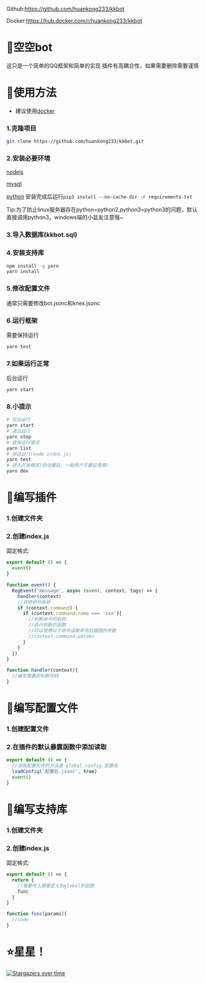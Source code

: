 Github:https://github.com/huankong233/kkbot

Docker:https://hub.docker.com/r/huankong233/kkbot

# 🤖空空bot
这只是一个简单的QQ框架和简单的实现
插件有高耦合性，如果需要删除需要谨慎

# 🎉使用方法

- 建议使用[docker](https://hub.docker.com/r/huankong233/kkbot)

### 1.克隆项目
~~~sh
git clone https://github.com/huankong233/kkbot.git
~~~

### 2.安装必要环境
[nodejs](https://nodejs.org/)

[mysql](https://www.mysql.com/)

[python](https://www.python.org/downloads/)
安装完成后运行`pip3 install --no-cache-dir -r requirements.txt`

Tip:为了防止linux服务器存在python=python2,python3=python3的问题，默认直接调用python3，windows端的小盆友注意哦~

### 3.导入数据库(kkbot.sql)

### 4.安装支持库
~~~sh
npm install -g yarn
yarn install
~~~

### 5.修改配置文件

通常只需要修改bot.jsonc和knex.jsonc

### 6.运行框架
需要保持运行
~~~sh
yarn test
~~~

### 7.如果运行正常
后台运行
~~~sh
yarn start
~~~

### 8.小提示
~~~sh
# 后台运行
yarn start
# 退出运行
yarn stop
# 查询运行情况
yarn list
# 测试运行(node index.js)
yarn test
# 进入开发模式(自动重启，一般用户不建议使用)
yarn dev
~~~

# 🎉编写插件

### 1.创建文件夹
### 2.创建index.js
固定格式:
~~~javascript
export default () => {
  event()
}

function event() {
  RegEvent('message', async (event, context, tags) => {
    handler(context)
    //自带命令系统
    if (context.command) {
      if (context.command.name === 'xxx'){
        //判断命令的名称
        //执行判断的函数
        //可以使用以下命令读取命令后跟随的参数
        //context.command.params
      }
    }
  })
}

function handler(context){
  //编写需要的判断代码
}
~~~

# 🎉编写配置文件
### 1.创建配置文件
### 2.在插件的默认暴露函数中添加读取
~~~javascript
export default () => {
  //读取配置文件的方法是 global.config.配置名
  loadConfig('配置名.jsonc', true)
  event()
}
~~~

# 🎉编写支持库
### 1.创建文件夹
### 2.创建index.js
固定格式:
~~~javascript
export default () => {
  return {
    //需要传入需要定义到global的函数
    func
  }
}

function func(params){
  //code
}
~~~


# ⭐星星！

[![Stargazers over time](https://starchart.cc/huankong233/kkbot.svg)](https://starchart.cc/huankong233/kkbot)
